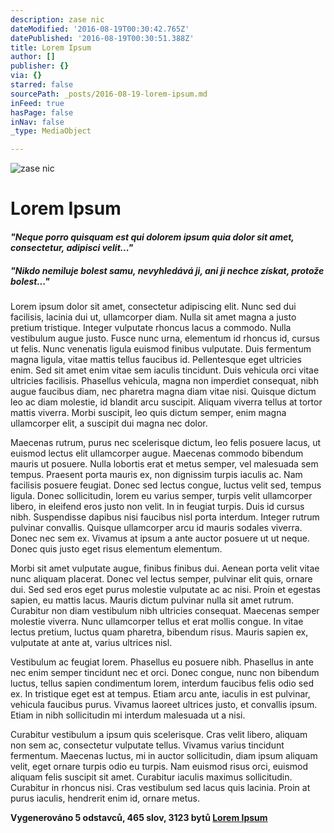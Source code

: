 ```yaml
---
description: zase nic
dateModified: '2016-08-19T00:30:42.765Z'
datePublished: '2016-08-19T00:30:51.388Z'
title: Lorem Ipsum
author: []
publisher: {}
via: {}
starred: false
sourcePath: _posts/2016-08-19-lorem-ipsum.md
inFeed: true
hasPage: false
inNav: false
_type: MediaObject

---
```

![zase nic](https://the-grid-user-content.s3-us-west-2.amazonaws.com/b2758a5b-05d8-4a45-bde7-86ca3375c041.jpg)

# Lorem Ipsum

#### _"Neque porro quisquam est qui dolorem ipsum quia dolor sit amet, consectetur, adipisci velit..."_

##### "Nikdo nemiluje bolest samu, nevyhledává ji, ani ji nechce získat, protože bolest..."

Lorem ipsum dolor sit amet, consectetur adipiscing elit. Nunc sed dui facilisis, lacinia dui ut, ullamcorper diam. Nulla sit amet magna a justo pretium tristique. Integer vulputate rhoncus lacus a commodo. Nulla vestibulum augue justo. Fusce nunc urna, elementum id rhoncus id, cursus ut felis. Nunc venenatis ligula euismod finibus vulputate. Duis fermentum magna ligula, vitae mattis tellus faucibus id. Pellentesque eget ultricies enim. Sed sit amet enim vitae sem iaculis tincidunt. Duis vehicula orci vitae ultricies facilisis. Phasellus vehicula, magna non imperdiet consequat, nibh augue faucibus diam, nec pharetra magna diam vitae nisi. Quisque dictum leo ac diam molestie, id blandit arcu suscipit. Aliquam viverra tellus at tortor mattis viverra. Morbi suscipit, leo quis dictum semper, enim magna ullamcorper elit, a suscipit dui magna nec dolor.

Maecenas rutrum, purus nec scelerisque dictum, leo felis posuere lacus, ut euismod lectus elit ullamcorper augue. Maecenas commodo bibendum mauris ut posuere. Nulla lobortis erat et metus semper, vel malesuada sem tempus. Praesent porta mauris ex, non dignissim turpis iaculis ac. Nam facilisis posuere feugiat. Donec sed lectus congue, luctus velit sed, tempus ligula. Donec sollicitudin, lorem eu varius semper, turpis velit ullamcorper libero, in eleifend eros justo non velit. In in feugiat turpis. Duis id cursus nibh. Suspendisse dapibus nisi faucibus nisl porta interdum. Integer rutrum pulvinar convallis. Quisque ullamcorper arcu id mauris sodales viverra. Donec nec sem ex. Vivamus at ipsum a ante auctor posuere ut ut neque. Donec quis justo eget risus elementum elementum.

Morbi sit amet vulputate augue, finibus finibus dui. Aenean porta velit vitae nunc aliquam placerat. Donec vel lectus semper, pulvinar elit quis, ornare dui. Sed sed eros eget purus molestie vulputate ac ac nisi. Proin et egestas sapien, eu mattis lacus. Mauris dictum pulvinar nulla sit amet rutrum. Curabitur non diam vestibulum nibh ultricies consequat. Maecenas semper molestie viverra. Nunc ullamcorper tellus et erat mollis congue. In vitae lectus pretium, luctus quam pharetra, bibendum risus. Mauris sapien ex, vulputate at ante at, varius ultrices nisl.

Vestibulum ac feugiat lorem. Phasellus eu posuere nibh. Phasellus in ante nec enim semper tincidunt nec et orci. Donec congue, nunc non bibendum luctus, tellus sapien condimentum lorem, interdum faucibus felis odio sed ex. In tristique eget est at tempus. Etiam arcu ante, iaculis in est pulvinar, vehicula faucibus purus. Vivamus laoreet ultrices justo, et convallis ipsum. Etiam in nibh sollicitudin mi interdum malesuada ut a nisi.

Curabitur vestibulum a ipsum quis scelerisque. Cras velit libero, aliquam non sem ac, consectetur vulputate tellus. Vivamus varius tincidunt fermentum. Maecenas luctus, mi in auctor sollicitudin, diam ipsum aliquam velit, eget ornare turpis odio eu turpis. Nam euismod risus orci, euismod aliquam felis suscipit sit amet. Curabitur iaculis maximus sollicitudin. Curabitur in rhoncus nisi. Cras vestibulum sed lacus quis lacinia. Proin at purus iaculis, hendrerit enim id, ornare metus.

**Vygenerováno 5 odstavců, 465 slov, 3123 bytů [Lorem Ipsum][0]**

[0]: http://cs.lipsum.com/ "Lorem Ipsum"